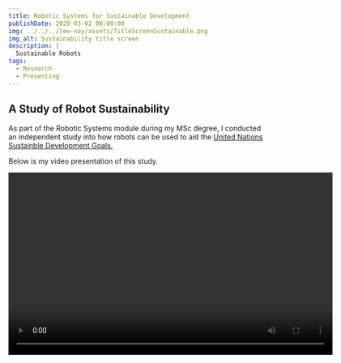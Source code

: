 ```yaml
---
title: Robotic Systems for Sustainable Development
publishDate: 2020-03-02 00:00:00
img: ../../../lew-nay/assets/TitleScreenSustainable.png
img_alt: Sustainability title screen
description: |
  Sustainable Robots
tags:
  - Research
  - Presenting
---
```


## A Study of Robot Sustainability

As part of the Robotic Systems module during my MSc degree, I conducted an independent study into how robots can be used to aid the <a href="https://sdgs.un.org/goals">United Nations Sustainble Development Goals.</a>

Below is my video presentation of this study.

<video width="640" height="360" controls>
<source src="../../../lew-nay/assets/RS_Coursework1.mp4" type="video/mp4">
</video>
